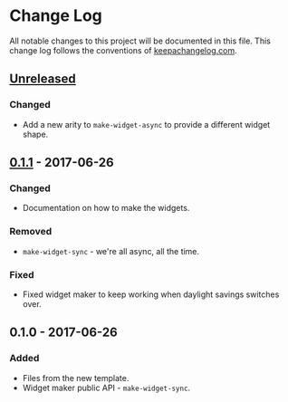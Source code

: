 # Change Log
All notable changes to this project will be documented in this file. This change log follows the conventions of [keepachangelog.com](http://keepachangelog.com/).

## [Unreleased]
### Changed
- Add a new arity to `make-widget-async` to provide a different widget shape.

## [0.1.1] - 2017-06-26
### Changed
- Documentation on how to make the widgets.

### Removed
- `make-widget-sync` - we're all async, all the time.

### Fixed
- Fixed widget maker to keep working when daylight savings switches over.

## 0.1.0 - 2017-06-26
### Added
- Files from the new template.
- Widget maker public API - `make-widget-sync`.

[Unreleased]: https://github.com/your-name/matcher/compare/0.1.1...HEAD
[0.1.1]: https://github.com/your-name/matcher/compare/0.1.0...0.1.1
